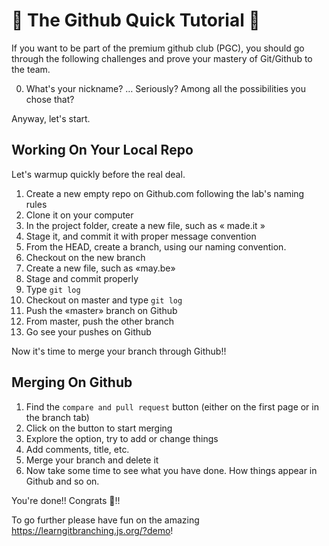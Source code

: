 🌱 The Github Quick Tutorial 🌱
================================

If you want to be part of the premium github club (PGC), you should go through the following challenges
and prove your mastery of Git/Github to the team. 

  0) What's your nickname?
  …
  Seriously? Among all the possibilities you chose that?

Anyway, let's start.

Working On Your Local Repo
----------------------------
Let's warmup quickly before the real deal.


  1) Create a new empty repo on Github.com following the lab's naming rules
  1) Clone it on your computer
  1) In the project folder, create a new file, such as « made.it »
  1) Stage it, and commit it with proper message convention
  1) From the HEAD, create a branch, using our naming convention.
  1) Checkout on the new branch
  1) Create a new file, such as «may.be»
  1) Stage and commit properly
  1) Type `git log` 
  1) Checkout on master and type `git log` 
  1) Push the «master» branch on Github
  1) From master, push the other branch
  1) Go see your pushes on Github

Now it's time to merge your branch through Github!!


Merging On Github
------------------

  1) Find the `compare and pull request` button (either on the first page or in the branch tab)
  1) Click on the button to start merging
  1) Explore the option, try to add or change things
  1) Add comments, title, etc.
  1) Merge your branch and delete it
  1) Now take some time to see what you have done. How things appear in Github and so on.

You're done!! Congrats :tada:!!

To go further please have fun on the amazing https://learngitbranching.js.org/?demo!
